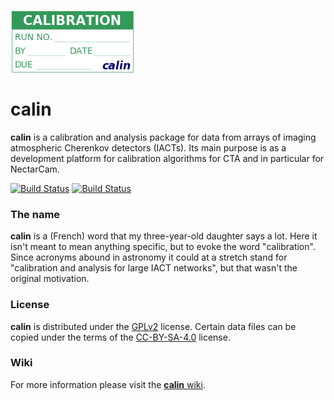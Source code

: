 ![calin logo](https://raw.githubusercontent.com/llr-cta/calin/master/assets/calin_200x100.png)

# calin #

__calin__ is a calibration and analysis package for data from arrays
  of imaging atmospheric Cherenkov detectors (IACTs). Its main purpose
  is as a development platform for calibration algorithms for CTA and
  in particular for NectarCam.

[![Build Status](https://travis-ci.org/sfegan/calin.svg?branch=master)](https://travis-ci.org/sfegan/calin)
[![Build Status](https://dev.azure.com/stephenfegan/calin/_apis/build/status/sfegan.calin)](https://dev.azure.com/stephenfegan/calin/_build/latest?definitionId=1)

### The name ###

__calin__ is a (French) word that my three-year-old daughter says a
  lot. Here it isn't meant to mean anything specific, but to evoke the
  word "calibration". Since acronyms abound in astronomy it could at a
  stretch stand for "calibration and analysis for large IACT
  networks", but that wasn't the original motivation.

### License ###

__calin__ is distributed under the [GPLv2](LICENSE.md) license.
Certain data files can be copied under the terms of the
[CC-BY-SA-4.0](data/LICENSE.md) license.

### Wiki ###

For more information please visit the [__calin__ wiki](https://github.com/llr-cta/calin/wiki).
